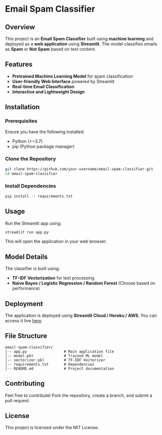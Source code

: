 # Email Spam Classifier

## Overview
This project is an **Email Spam Classifier** built using **machine learning** and deployed as a **web application** using **Streamlit**. The model classifies emails as **Spam** or **Not Spam** based on text content.

## Features
- **Pretrained Machine Learning Model** for spam classification
- **User-friendly Web Interface** powered by Streamlit
- **Real-time Email Classification**
- **Interactive and Lightweight Design**

## Installation
### Prerequisites
Ensure you have the following installed:
- Python (>=3.7)
- pip (Python package manager)

### Clone the Repository
```bash
git clone https://github.com/your-username/email-spam-classifier.git
cd email-spam-classifier
```

### Install Dependencies
```bash
pip install -r requirements.txt
```

## Usage
Run the Streamlit app using:
```bash
streamlit run app.py
```
This will open the application in your web browser.

## Model Details
The classifier is built using:
- **TF-IDF Vectorization** for text processing
- **Naive Bayes / Logistic Regression / Random Forest** (Choose based on performance)

## Deployment
The application is deployed using **Streamlit Cloud / Heroku / AWS**. You can access it live [here](your-deployment-link).

## File Structure
```
email-spam-classifier/
│-- app.py                 # Main application file
│-- model.pkl              # Trained ML model
│-- vectorizer.pkl         # TF-IDF Vectorizer
│-- requirements.txt       # Dependencies
│-- README.md              # Project documentation
```

## Contributing
Feel free to contribute! Fork the repository, create a branch, and submit a pull request.

## License
This project is licensed under the MIT License.
